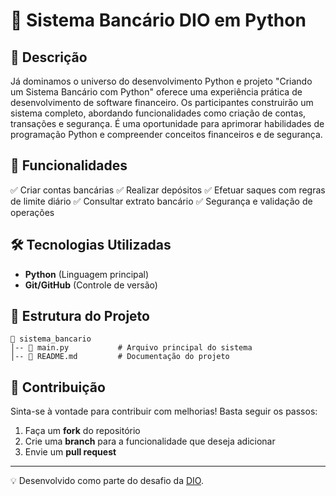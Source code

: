 # 🚀 Sistema Bancário DIO em Python

## 📌 Descrição
Já dominamos o universo do desenvolvimento Python e projeto "Criando um Sistema Bancário com Python" oferece uma experiência prática de desenvolvimento de software financeiro. Os participantes construirão um sistema completo, abordando funcionalidades como criação de contas, transações e segurança. É uma oportunidade para aprimorar habilidades de programação Python e compreender conceitos financeiros e de segurança.

## 🎯 Funcionalidades
✅ Criar contas bancárias
✅ Realizar depósitos
✅ Efetuar saques com regras de limite diário
✅ Consultar extrato bancário
✅ Segurança e validação de operações

## 🛠 Tecnologias Utilizadas
- **Python** (Linguagem principal)
- **Git/GitHub** (Controle de versão)

## 📂 Estrutura do Projeto
```
📁 sistema_bancario
│-- 📄 main.py           # Arquivo principal do sistema
│-- 📄 README.md         # Documentação do projeto
```

## 🤝 Contribuição
Sinta-se à vontade para contribuir com melhorias! Basta seguir os passos:
1. Faça um **fork** do repositório
2. Crie uma **branch** para a funcionalidade que deseja adicionar
3. Envie um **pull request**

---
💡 Desenvolvido como parte do desafio da [DIO](https://www.dio.me/).
